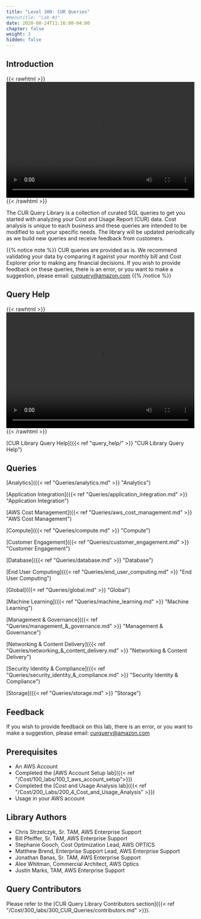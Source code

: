 ```yaml
---
title: "Level 300: CUR Queries"
#menutitle: "Lab #1"
date: 2020-08-24T11:16:08-04:00
chapter: false
weight: 3
hidden: false
---
```


## Introduction
{{< rawhtml >}}
<video width="500" height="308" controls>
  <source src="https://d3h9zoi3eqyz7s.cloudfront.net/Cost/Videos/CURQueryLibraryIntroduction.mp4" type="video/mp4">
  Your browser doesn't support video, or if you're on GitHub head to https://wellarchitectedlabs.com to watch the video.
</video>
{{< /rawhtml >}}

 The CUR Query Library is a collection of curated SQL queries to get you started with analyzing your Cost and Usage Report (CUR) data.  Cost analysis is unique to each business and these queries are intended to be modified to suit your specific needs.  The library will be updated periodically as we build new queries and receive feedback from customers.

{{% notice note %}}
CUR queries are provided as is. We recommend validating your data by comparing it against your monthly bill and Cost Explorer prior to making any financial decisions. If you wish to provide feedback on these queries, there is an error, or you want to make a suggestion, please email: curquery@amazon.com
{{% /notice %}}


## Query Help
{{< rawhtml >}}
<video width="500" height="308" controls>
  <source src="https://d3h9zoi3eqyz7s.cloudfront.net/Cost/Videos/HelperIntroductionVideoFinal.mp4" type="video/mp4">
  Your browser doesn't support video, or if you're on GitHub head to https://wellarchitectedlabs.com to watch the video.
</video>
{{< /rawhtml >}}

[CUR Library Query Help]({{< ref "query_help/" >}} "CUR Library Query Help")

## Queries
[Analytics]({{< ref "Queries/analytics.md" >}} "Analytics")

[Application Integration]({{< ref "Queries/application_integration.md" >}} "Application Integration")

[AWS Cost Management]({{< ref "Queries/aws_cost_management.md" >}} "AWS Cost Management")

[Compute]({{< ref "Queries/compute.md" >}} "Compute")

[Customer Engagement]({{< ref "Queries/customer_engagement.md" >}} "Customer Engagement")

[Database]({{< ref "Queries/database.md" >}} "Database")

[End User Computing]({{< ref "Queries/end_user_computing.md" >}} "End User Computing")

[Global]({{< ref "Queries/global.md" >}} "Global")

[Machine Learning]({{< ref "Queries/machine_learning.md" >}} "Machine Learning")

[Management & Governance]({{< ref "Queries/management_&_governance.md" >}} "Management & Governance")

[Networking & Content Delivery]({{< ref "Queries/networking_&_content_delivery.md" >}} "Networking & Content Delivery")

[Security Identity & Compliance]({{< ref "Queries/security_identity_&_compliance.md" >}} "Security Identity & Compliance")

[Storage]({{< ref "Queries/storage.md" >}} "Storage")


## Feedback
If you wish to provide feedback on this lab, there is an error, or you want to make a suggestion, please email: curquery@amazon.com

## Prerequisites
- An AWS Account
- Completed the [AWS Account Setup lab]({{< ref "/Cost/100_labs/100_1_aws_account_setup">}})
- Completed the [Cost and Usage Analysis lab]({{< ref "/Cost/200_Labs/200_4_Cost_and_Usage_Analysis" >}})
- Usage in your AWS account

## Library Authors
- Chris Strzelczyk, Sr. TAM, AWS Enterprise Support
- Bill Pfeiffer, Sr. TAM, AWS Enterprise Support
- Stephanie Gooch, Cost Optimization Lead, AWS OPTICS
- Matthew Brend, Enterprise Support Lead, AWS Enterprise Support
- Jonathan Banas, Sr. TAM, AWS Enterprise Support
- Alee Whitman, Commercial Architect, AWS Optics
- Justin Marks, TAM, AWS Enterprise Support

## Query Contributors
Please refer to the [CUR Query Library Contributors section]({{< ref "/Cost/300_labs/300_CUR_Queries/contributors.md" >}}).